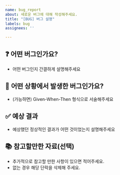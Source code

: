 ```yaml
---
name: bug_report
about: 새로운 버그에 대해 작성해주세요.
title: "[BUG] 버그 설명"
labels: bug
assignees: ''

---
```


## ❓ 어떤 버그인가요?

- 어떤 버그인지 간결하게 설명해주세요

## 📝 어떤 상황에서 발생한 버그인가요?

- (가능하면) Given-When-Then 형식으로 서술해주세요

## ✅ 예상 결과

- 예상했던 정상적인 결과가 어떤 것이었는지 설명해주세요

## 📚 참고할만한 자료(선택)

- 추가적으로 참고할 만한 사항이 있으면 적어주세요.
- 없는 경우 해당 단락을 삭제해 주세요.
